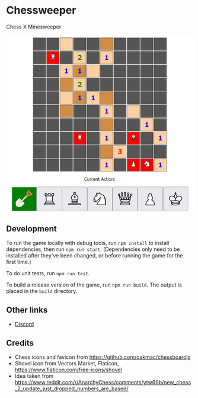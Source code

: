# Chessweeper
Chess X Minesweeper

![Preview](.github/preview.png)

## Development

To run the game locally with debug tools, run `npm install` to install dependencies, then run `npm run start`. (Dependencies only need to be installed after they've been changed, or before running the game for the first time.)

To do unit tests, run `npm run test`.

To build a release version of the game, run `npm run build`. The output is placed in the `build` directory.

## Other links

- [Discord](https://discord.gg/VjJ95N2mV9)

## Credits
 - Chess icons and favicon from https://github.com/oakmac/chessboardjs
 - Shovel icon from Vectors Market, Flaticon, https://www.flaticon.com/free-icons/shovel
 - Idea taken from https://www.reddit.com/r/AnarchyChess/comments/ytw69b/new_chess_2_update_just_dropped_numbers_are_based/

